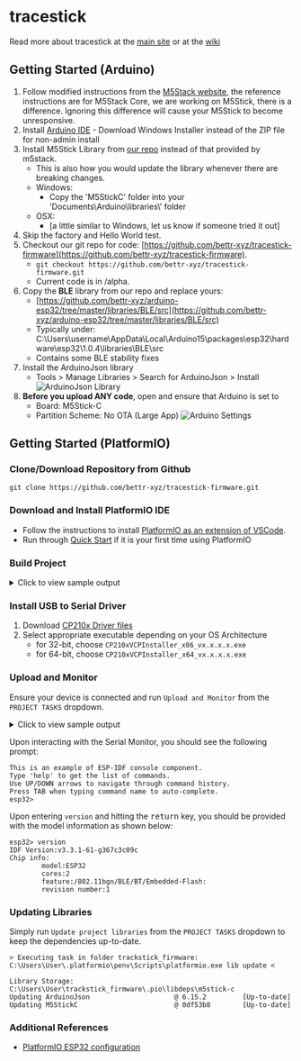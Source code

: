 # tracestick

Read more about tracestick at the [main site](https://sites.google.com/view/tracestick) or at the [wiki](https://github.com/bettr-xyz/tracestick-firmware/wiki)


## Getting Started (Arduino)

1.  Follow modified instructions from the [M5Stack website](https://docs.m5stack.com/#/en/quick_start/m5core/m5stack_core_get_started_Arduino_Windows), the reference instructions are for M5Stack Core, we are working on M5Stick, there is a difference. Ignoring this difference will cause your M5Stick to become unresponsive.
2.  Install [Arduino IDE](https://www.arduino.cc/en/Main/Software) - Download Windows Installer instead of the ZIP file for non-admin install
3.  Install M5Stick Library from [our repo](https://github.com/bettr-xyz/M5StickC) instead of that provided by m5stack.
    *   This is also how you would update the library whenever there are breaking changes.
    *   Windows:
        *   Copy the 'M5StickC' folder into your 'Documents\\Arduino\\libraries\\' folder
    *   OSX:
        *   \[a little similar to Windows, let us know if someone tried it out\]
4.  Skip the factory and Hello World test.
5.  Checkout our git repo for code: [https://github.com/bettr-xyz/tracestick-firmware](https://github.com/bettr-xyz/tracestick-firmware). 
    * `git checkout https://github.com/bettr-xyz/tracestick-firmware.git`
    * Current code is in /alpha.
6.  Copy the **BLE** library from our repo and replace yours:
    *   [https://github.com/bettr-xyz/arduino-esp32/tree/master/libraries/BLE/src](https://github.com/bettr-xyz/arduino-esp32/tree/master/libraries/BLE/src)
    *   Typically under: C:\\Users\\username\\AppData\\Local\\Arduino15\\packages\\esp32\\hardware\\esp32\\1.0.4\\libraries\\BLE\\src
    *   Contains some BLE stability fixes
7. Install the ArduinoJson library
    * Tools > Manage Libraries > Search for ArduinoJson > Install
![ArduinoJson Library](https://lh5.googleusercontent.com/Lj7MV_dCx2dWn1493ADjNkb8Pk1erLHGXLUuhd6D_kLeao9LPQ1LXi2ddPNMnMfASiZrbHMIgiqSg7YqL2p5kPKd7mwXzH6B44d_0_VF3MOb04Lvog=w1280)
1. **Before you upload ANY code**,  open and ensure that Arduino is set to
	* Board: M5Stick-C
	* Partition Scheme: No OTA (Large App)
![Arduino Settings](https://lh6.googleusercontent.com/8twGJmQMwPxEep2QhSzrkGXb7HGMwoX40Vk4IR0sq1vDJTPmg_1H-nDDq-8BtEQysjT6wW8-tKt50OzbBrZjpXiwdJDsZwkRDkXHl_VF7qaCpH4LKjw=w1280)

## Getting Started (PlatformIO)

### Clone/Download Repository from Github

`
git clone https://github.com/bettr-xyz/tracestick-firmware.git
`

### Download and Install PlatformIO IDE

- Follow the instructions to install [PlatformIO as an extension of VSCode](https://docs.platformio.org/en/latest/integration/ide/vscode.html#ide-vscode).
- Run through [Quick Start](https://docs.platformio.org/en/latest/integration/ide/vscode.html#quick-start) if it is your first time using PlatformIO

### Build Project

<details>
	<summary>Click to view sample output </summary>

```
> Executing task in folder trackstick_firmware: C:\Users\User\.platformio\penv\Scripts\platformio.exe run <

Processing m5stick-c (platform: espressif32; board: m5stick-c; framework: arduino) 
----------------------------------------------------------------------------------------------------------------------------------------------------- 
PackageManager: Installing framework-arduinoespressif32
git version 2.19.0.windows.1
Cloning into 'C:\Users\User\.platformio\packages\_tmp_installing-stb0bp-package'...
remote: Enumerating objects: 2436, done.
remote: Counting objects: 100% (2436/2436), done.
remote: Compressing objects: 100% (1837/1837), done.
remote: Total 2436 (delta 506), reused 1610 (delta 384), pack-reused 0
Receiving objects: 100% (2436/2436), 41.66 MiB | 3.71 MiB/s, done.
Resolving deltas: 100% (506/506), done.
Checking out files: 100% (2042/2042), done.
Submodule 'libraries/AzureIoT' (https://github.com/VSChina/ESP32_AzureIoT_Arduino) registered for path 'libraries/AzureIoT'
Cloning into 'C:/Users/User/.platformio/packages/_tmp_installing-stb0bp-package/libraries/AzureIoT'...
remote: Enumerating objects: 201, done.
remote: Total 201 (delta 0), reused 0 (delta 0), pack-reused 201
Receiving objects: 100% (201/201), 314.48 KiB | 449.00 KiB/s, done.
Resolving deltas: 100% (34/34), done.
Submodule path 'libraries/AzureIoT': checked out '67dfa4f31ef88b0938dd87d955612100dea5562e'
framework-arduinoespressif32 @ b92c58d has been successfully installed!
Verbose mode can be enabled via `-v, --verbose` option
CONFIGURATION: https://docs.platformio.org/page/boards/espressif32/m5stick-c.html
PLATFORM: Espressif 32 1.12.3 > M5Stick-C
HARDWARE: ESP32 240MHz, 320KB RAM, 4MB Flash
DEBUG: Current (esp-prog) External (esp-prog, iot-bus-jtag, jlink, minimodule, olimex-arm-usb-ocd, olimex-arm-usb-ocd-h, olimex-arm-usb-tiny-h, olimex-jtag-tiny, tumpa)
PACKAGES:
 - framework-arduinoespressif32 b92c58d 
 - tool-esptoolpy 1.20600.0 (2.6.0) 
 - toolchain-xtensa32 2.50200.80 (5.2.0)
Converting alpha.ino
LDF: Library Dependency Finder -> http://bit.ly/configure-pio-ldf
LDF Modes: Finder ~ chain, Compatibility ~ soft
Looking for ArduinoJson library in registry
Found: https://platformio.org/lib/show/64/ArduinoJson
LibraryManager: Installing id=64
Downloading  [####################################]  100%
Unpacking  [################################loning into 'C:\Users\User\tracestick_alpha\.pio\libdeps\m5stick-c\_tmp_installing-hahgqs-package'...
Unpacking  [####################################]  100%          
ArduinoJson @ 6.15.2 has been successfully installed!
LibraryManager: Installing M5StickC
git version 2.19.0.windows.1
Checking out files: 100% (258/258), done.
M5StickC @ 0df53b8 has been successfully installed!
Found 30 compatible libraries
Scanning dependencies...
Dependency Graph
|-- <SPI> 1.0
|-- <Wire> 1.0.1
|-- <ArduinoJson> 6.15.2
|-- <M5StickC> 0.2.0 #0df53b8
|   |-- <SPI> 1.0
|   |-- <Wire> 1.0.1
|   |-- <FS> 1.0
|   |-- <SPIFFS> 1.0
|   |   |-- <FS> 1.0
|-- <ESP32 BLE Arduino> 1.0.1
Building in release mode
Compiling .pio\build\m5stick-c\src\alpha.ino.cpp.o
...

...
Compiling .pio\build\m5stick-c\FrameworkArduino\wiring_pulse.c.o
Compiling .pio\build\m5stick-c\FrameworkArduino\wiring_shift.c.o
Archiving .pio\build\m5stick-c\libFrameworkArduino.a
Indexing .pio\build\m5stick-c\libFrameworkArduino.a
Linking .pio\build\m5stick-c\firmware.elf
Retrieving maximum program size .pio\build\m5stick-c\firmware.elf
Checking size .pio\build\m5stick-c\firmware.elf
Building .pio\build\m5stick-c\firmware.bin
esptool.py v2.6
Advanced Memory Usage is available via "PlatformIO Home > Project Inspect"
RAM:   [=         ]  12.5% (used 40836 bytes from 327680 bytes)
Flash: [========  ]  82.7% (used 1083394 bytes from 1310720 bytes)
=========================================================== [SUCCESS] Took 996.93 seconds ===========================================================

Terminal will be reused by tasks, press any key to close it.
```
</details>

### Install USB to Serial Driver 
1. Download [CP210x Driver files](https://m5stack.oss-cn-shenzhen.aliyuncs.com/resource/drivers/CP210x_VCP_Windows.zip)
2. Select appropriate executable depending on your OS Architecture
   - for 32-bit, choose `CP210xVCPInstaller_x86_vx.x.x.x.exe`
   - for 64-bit, choose `CP210xVCPInstaller_x64_vx.x.x.x.exe`

### Upload and Monitor
Ensure your device is connected and run `Upload and Monitor` from the `PROJECT TASKS` dropdown.


<details>
	<summary>Click to view sample output </summary>

```
> Executing task in folder trackstick_firmware: C:\Users\User\.platformio\penv\Scripts\platformio.exe run --target upload --target monitor <


Processing m5stick-c (platform: espressif32; board: m5stick-c; framework: arduino)
-----------------------------------------------------------------------------------------------------------------------------------------------------
Verbose mode can be enabled via `-v, --verbose` option
CONFIGURATION: https://docs.platformio.org/page/boards/espressif32/m5stick-c.html
PLATFORM: Espressif 32 1.12.3 > M5Stick-C
HARDWARE: ESP32 240MHz, 320KB RAM, 4MB Flash
DEBUG: Current (esp-prog) External (esp-prog, iot-bus-jtag, jlink, minimodule, olimex-arm-usb-ocd, olimex-arm-usb-ocd-h, olimex-arm-usb-tiny-h, olimex-jtag-tiny, tumpa)
PACKAGES:
 - framework-arduinoespressif32 b92c58d
 - tool-esptoolpy 1.20600.0 (2.6.0)
 - tool-mkspiffs 2.230.0 (2.30)
 - toolchain-xtensa32 2.50200.80 (5.2.0)
Converting alpha.ino
LDF: Library Dependency Finder -> http://bit.ly/configure-pio-ldf
LDF Modes: Finder ~ chain, Compatibility ~ soft
Found 30 compatible libraries
Scanning dependencies...
Dependency Graph
|-- <SPI> 1.0
|-- <Wire> 1.0.1
|-- <ArduinoJson> 6.15.2
|-- <M5StickC> 0.2.0 #0df53b8
|   |-- <SPI> 1.0
|   |-- <Wire> 1.0.1
|   |-- <SPIFFS> 1.0
|   |   |-- <FS> 1.0
|   |-- <FS> 1.0
|-- <ESP32 BLE Arduino> 1.0.1
Building in release mode
Compiling .pio\build\m5stick-c\src\alpha.ino.cpp.o
Retrieving maximum program size .pio\build\m5stick-c\firmware.elf
Checking size .pio\build\m5stick-c\firmware.elf
Advanced Memory Usage is available via "PlatformIO Home > Project Inspect"
RAM:   [=         ]  12.5% (used 40836 bytes from 327680 bytes)
Flash: [========  ]  82.7% (used 1083394 bytes from 1310720 bytes)
Configuring upload protocol...
AVAILABLE: esp-prog, espota, esptool, iot-bus-jtag, jlink, minimodule, olimex-arm-usb-ocd, olimex-arm-usb-ocd-h, olimex-arm-usb-tiny-h, olimex-jtag-tiny, tumpa
CURRENT: upload_protocol = esptool
Looking for upload port...
Auto-detected: COM7
Uploading .pio\build\m5stick-c\firmware.bin
esptool.py v2.6
Serial port COM7
Connecting.....
Chip is ESP32-PICO-D4 (revision 1)
Features: WiFi, BT, Dual Core, 240MHz, Embedded Flash, VRef calibration in efuse, Coding Scheme None
MAC: d8:a0:1d:58:50:3c
Uploading stub...
Running stub...
Stub running...
Changing baud rate to 1500000
Changed.
Configuring flash size...
Auto-detected Flash size: 4MB
Compressed 17056 bytes to 11160...
Wrote 17056 bytes (11160 compressed) at 0x00001000 in 0.1 seconds (effective 1066.0 kbit/s)...
Hash of data verified.
Compressed 3072 bytes to 128...
Wrote 3072 bytes (128 compressed) at 0x00008000 in 0.0 seconds (effective 1638.4 kbit/s)...
Hash of data verified.
Compressed 8192 bytes to 47...
Wrote 8192 bytes (47 compressed) at 0x0000e000 in 0.0 seconds (effective 4369.1 kbit/s)...
Hash of data verified.
Compressed 1083632 bytes to 607676...
Wrote 1083632 bytes (607676 compressed) at 0x00010000 in 10.0 seconds (effective 869.6 kbit/s)...
Hash of data verified.

Leaving...
Hard resetting via RTS pin...
=========================================================== [SUCCESS] Took 34.59 seconds ===========================================================
--- Available filters and text transformations: colorize, debug, default, direct, esp32_exception_decoder, hexlify, log2file, nocontrol, printable, send_on_enter, time
--- More details at http://bit.ly/pio-monitor-filters
--- Miniterm on COM7  115200,8,N,1 ---
--- Quit: Ctrl+C | Menu: Ctrl+T | Help: Ctrl+T followed by Ctrl+H ---
ets Jun  8 2016 00:22:57

rst:0x1 (POWERON_RESET),boot:0x13 (SPI_FAST_FLASH_BOOT)
configsip: 188777542, SPIWP:0xee
clk_drv:0x00,q_drv:0x00,d_drv:0x00,cs0_drv:0x00,hd_drv:0x00,wp_drv:0x00
mode:DIO, clock div:2
load:0x3fff0018,len:4
load:0x3fff001c,len:1044
load:0x40078000,len:10044
load:0x40080400,len:5872
entry 0x400806ac
[E][BLERemoteCharacteristic.cpp:275] retrieveDescriptors(): esp_ble_gattc_get_all_descr: Unknown
[E][BLERemoteCharacteristic.cpp:275] retrieveDescriptors(): esp_ble_gattc_get_all_descr: Unknown
CORRUPT HEAP: Bad head at 0x3ffe7f74. Expected 0xabba1234 got 0x3ffe7ff8
abort() was called at PC 0x40083659 on core 1

ELF file SHA256: 0000000000000000000000000000000000000000000000000000000000000000

Backtrace: 0x4008f804:0x3ffc93f0 0x4008fa81:0x3ffc9410 0x40083659:0x3ffc9430 0x4008377d:0x3ffc9460 0x400ede77:0x3ffc9480 0x400e8349:0x3ffc9740 0x400e08ac:0x3ffc9790 0x40095a85:0x3ffc97c0 0x40083d0e:0x3ffc97e0 0x40083599:0x3ffc9800 0x4000bec7:0x3ffc9820 0x40092d77:0x3ffc9840 0x400dd32f:0x3ffc9860 0x400da05f:0x3ffc9880 0x400da761:0x3ffc98a0 0x400dab4e:0x3ffc98c0 0x400dab6d:0x3ffc98e0 0x400d89aa:0x3ffc9900 0x400d3ae1:0x3ffc9930 0x400d3c09:0x3ffc9950 0x400d1f4d:0x3ffc9a40 0x400def59:0x3ffc9a60 0x40092e19:0x3ffc9a80

Rebooting...
ets Jun  8 2016 00:22:57

rst:0xc (SW_CPU_RESET),boot:0x13 (SPI_FAST_FLASH_BOOT)
configsip: 188777542, SPIWP:0xee
clk_drv:0x00,q_drv:0x00,d_drv:0x00,cs0_drv:0x00,hd_drv:0x00,wp_drv:0x00
mode:DIO, clock div:2
load:0x3fff0018,len:4
load:0x3fff001c,len:1044
load:0x40078000,len:10044
load:0x40080400,len:5872
entry 0x400806ac
```
</details>

Upon interacting with the Serial Monitor, you should see the following prompt:

```
This is an example of ESP-IDF console component.
Type 'help' to get the list of commands.
Use UP/DOWN arrows to navigate through command history.
Press TAB when typing command name to auto-complete.
esp32>
```

Upon entering `version` and hitting the <kbd>return</kbd> key, you should be provided with the model information as shown below:
```
esp32> version
IDF Version:v3.3.1-61-g367c3c09c
Chip info:
        model:ESP32
        cores:2
        feature:/802.11bgn/BLE/BT/Embedded-Flash:
        revision number:1
```

### Updating Libraries

Simply run `Update project libraries` from the `PROJECT TASKS` dropdown to keep the dependencies up-to-date.

```
> Executing task in folder trackstick_firmware: C:\Users\User\.platformio\penv\Scripts\platformio.exe lib update <

Library Storage: C:\Users\User\trackstick_firmware\.pio\libdeps\m5stick-c
Updating ArduinoJson                     @ 6.15.2         [Up-to-date]
Updating M5StickC                        @ 0df53b8        [Up-to-date]
```

### Additional References
- [PlatformIO ESP32 configuration](https://docs.platformio.org/en/latest/platforms/espressif32.html)
